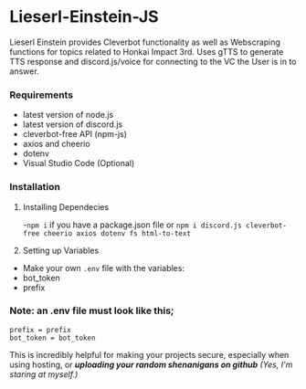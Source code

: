 # Lieserl-Einstein-JS
 Lieserl Einstein provides Cleverbot functionality as well as Webscraping functions for topics related to Honkai Impact 3rd. Uses gTTS to generate TTS response and
 discord.js/voice for connecting to the VC the User is in to answer.

### Requirements
- latest version of node.js
- latest version of discord.js
- cleverbot-free API (npm-js)
- axios and cheerio
- dotenv
- Visual Studio Code (Optional)

### Installation
1. Installing Dependecies

   -`npm i` if you have a package.json file or `npm i discord.js cleverbot-free cheerio axios dotenv fs html-to-text`
3. Setting up Variables
 - Make your own `.env` file with the variables:
  - bot_token
  - prefix

### Note: an .env file must look like this;
```
prefix = prefix
bot_token = bot_token
```

This is incredibly helpful for making your projects secure, especially when using hosting, or ***uploading your random shenanigans on github*** *(Yes, I'm staring at myself.)*
